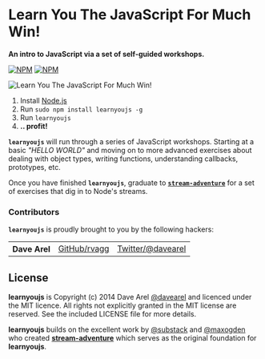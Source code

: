 # Learn You The JavaScript For Much Win!

**An intro to JavaScript via a set of self-guided workshops.**

[![NPM](https://nodei.co/npm/learnyoujs.png?downloads=true&stars=true)](https://nodei.co/npm/learnyoujs/) [![NPM](https://nodei.co/npm-dl/learnyoujs.png?months=3)](https://nodei.co/npm/learnyoujs/)

![Learn You The JavaScript For Much Win!](https://raw.github.com/davearel/learnyoujs/master/learnyoujs.png)

  1. Install [Node.js](http://nodejs.org/)
  2. Run `sudo npm install learnyoujs -g`
  3. Run `learnyoujs`
  4. **.. profit!**

<b><code>learnyoujs</code></b> will run through a series of JavaScript workshops. Starting at a basic *"HELLO WORLD"* and moving on to more advanced exercises about dealing with object types, writing functions, understanding callbacks, prototypes, etc.

Once you have finished <b><code>learnyoujs</code></b>, graduate to <b><code>[stream-adventure](https://github.com/substack/stream-adventure)</code></b> for a set of exercises that dig in to Node's streams.

### Contributors

<b><code>learnyoujs</code></b> is proudly brought to you by the following hackers:

<table><tbody>
<tr><th align="left">Dave Arel</th><td><a href="https://github.com/davearel">GitHub/rvagg</a></td><td><a href="http://twitter.com/davearel">Twitter/@davearel</a></td></tr>
</tbody></table>

## License

**learnyoujs** is Copyright (c) 2014 Dave Arel [@davearel](https://twitter.com/davearel) and licenced under the MIT licence. All rights not explicitly granted in the MIT license are reserved. See the included LICENSE file for more details.

**learnyoujs** builds on the excellent work by [@substack](https://github.com/substack) and [@maxogden](https://github.com/maxogden) who created **[stream-adventure](https://github.com/substack/stream-adventure)** which serves as the original foundation for **learnyoujs**.
